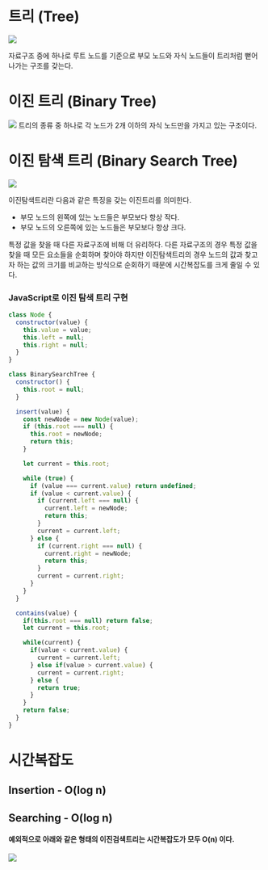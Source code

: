 # 트리 (Tree)
![](https://velog.velcdn.com/images/sangbin2/post/5cc6cc02-1428-459e-a75f-5c6c5121739e/image.png)



자료구조 중에 하나로 루트 노드를 기준으로 부모 노드와 자식 노드들이
트리처럼 뻗어나가는 구조를 갖는다.

# 이진 트리 (Binary Tree)
![](https://velog.velcdn.com/images/sangbin2/post/95fe0062-22e1-44f9-988e-d5f90743f0a3/image.png)
트리의 종류 중 하나로 각 노드가 2개 이하의 자식 노드만을 가지고 있는 구조이다.

# 이진 탐색 트리 (Binary Search Tree)
![](https://velog.velcdn.com/images/sangbin2/post/1d752049-99ba-4839-aba3-8080eb6aee7a/image.png)

이진탐색트리란 다음과 같은 특징을 갖는 이진트리를 의미한다.
- 부모 노드의 왼쪽에 있는 노드들은 부모보다 항상 작다.
- 부모 노드의 오른쪽에 있는 노드들은 부모보다 항상 크다.

특정 값을 찾을 때 다른 자료구조에 비해 더 유리하다.
다른 자료구조의 경우 특정 값을 찾을 때 모든 요소들을 순회하며 찾아야 하지만
이진탐색트리의 경우 노드의 값과 찾고자 하는 값의 크기를 비교하는 방식으로 순회하기 때문에 시간복잡도를 크게 줄일 수 있다.

### JavaScript로 이진 탐색 트리 구현
```javascript
class Node {
  constructor(value) {
    this.value = value;
    this.left = null;
    this.right = null;
  }
}

class BinarySearchTree {
  constructor() {
    this.root = null;
  }

  insert(value) {
    const newNode = new Node(value);
    if (this.root === null) {
      this.root = newNode;
      return this;
    }

    let current = this.root;

    while (true) {
      if (value === current.value) return undefined;
      if (value < current.value) {
        if (current.left === null) {
          current.left = newNode;
          return this;
        }
        current = current.left;
      } else {
        if (current.right === null) {
          current.right = newNode;
          return this;
        }
        current = current.right;
      }
    }
  }

  contains(value) {
    if(this.root === null) return false;
    let current = this.root;

    while(current) {
      if(value < current.value) {
        current = current.left;
      } else if(value > current.value) {
        current = current.right;
      } else {
        return true;
      }
    }
    return false;
  }
}
```
# 시간복잡도
## Insertion - O(log n)
## Searching - O(log n)

#### 예외적으로 아래와 같은 형태의 이진검색트리는 시간복잡도가 모두 O(n) 이다.
![](https://velog.velcdn.com/images/sangbin2/post/f69a2ad9-cc00-4e1f-890c-d414cc15b12e/image.png)
